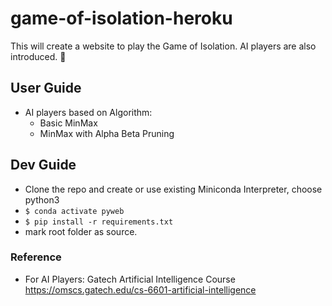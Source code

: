# game-of-isolation-heroku
This will create a website to play the Game of Isolation. AI players are also introduced. 🎲

## User Guide

- AI players based on Algorithm:
  * Basic MinMax
  * MinMax with Alpha Beta Pruning

## Dev Guide
- Clone the repo and create or use existing Miniconda Interpreter, choose python3
- `$ conda activate pyweb`
- `$ pip install -r requirements.txt`
- mark root folder as source.

### Reference
- For AI Players: Gatech Artificial Intelligence Course https://omscs.gatech.edu/cs-6601-artificial-intelligence